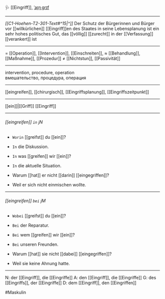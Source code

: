 🩺 [[Eingriff]], [ˈaɪ̯ŋˌɡrɪf](https://youglish.com/pronounce/Eingriff/german)

---
*[[C1-Hoehen-T2-301-Text#^15|^]]* Der Schutz der Bürgerinnen und Bürger vor [[willkürlichen]] [[Eingriff]]en des Staates in seine Lebensplanung ist ein sehr hohes politisches Gut, das [[völlig]] [[zurecht]] in der [[Verfassung]] [[verankert]] ist


---
= [[Operation]], [[Intervention]], [[Einschreiten]],
≈ [[Behandlung]], [[Maßnahme]], [[Prozedur]]
≠ [[Nichtstun]], [[Passivität]]

---
intervention, procedure, operation  
вмешательство, процедура, операция

---
[[eingreifen]], [[chirurgisch]], [[Eingriffsplanung]], [[Eingriffszeitpunkt]]

---
[[ein]]|[[Griff]]
[[Eingriff]]


---
###### [[eingreifen]] `in` jN
- `Worin` [[greifst]] du [[ein]]?
- `In` die Diskussion.

- `In` was [[greifen]] wir [[ein]]?
- `In` die aktuelle Situation.

- Warum [[hat]] er nicht [[darin]] [[eingegriffen]]?
- Weil er sich nicht einmischen wollte.

---
###### [[eingreifen]] `bei` jM
- `Wobei` [[greifst]] du [[ein]]?
- `Bei` der Reparatur.

- `Bei` wem [[greifen]] wir [[ein]]?
- `Bei` unseren Freunden.

- Warum [[hat]] sie nicht [[dabei]] [[eingegriffen]]?
- Weil sie keine Ahnung hatte.

---
N: der [[Eingriff]], die [[Eingriffe]]
A: den [[Eingriff]], die [[Eingriffe]]
G: des [[Eingriffs]], der [[Eingriffe]]
D: dem [[Eingriff]], den [[Eingriffen]]


#Maskulin 